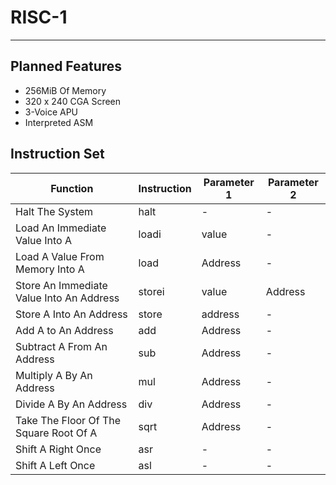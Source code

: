 # RISC-1
---
## Planned Features
- 256MiB Of Memory
- 320 x 240 CGA Screen
- 3-Voice APU
- Interpreted ASM

## Instruction Set
| Function | Instruction | Parameter 1 | Parameter 2 |
|--|--|--|--|
| Halt The System | halt | - | - |
| Load An Immediate Value Into A | loadi | value | - |
| Load A Value From Memory Into A | load | Address | - |
| Store An Immediate Value Into An Address | storei | value | Address |
| Store A Into An Address | store | address | - |
| Add A to An Address | add | Address | - |
| Subtract A From An Address | sub | Address | - |
| Multiply A By An Address | mul | Address | - |
| Divide A By An Address | div | Address | - |
| Take The Floor Of The Square Root Of A | sqrt | Address | - |
| Shift A Right Once | asr | - | - |
| Shift A Left Once | asl | - | - |
